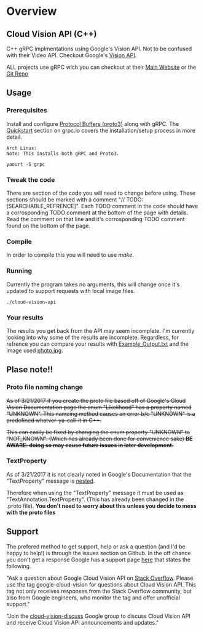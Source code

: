 # Overview


## Cloud Vision API (C++)
C++ gRPC implmentations using Google's Vision API. Not to be confused with their Video API. Checkout Google's [Vision API](https://cloud.google.com/vision/docs/reference/rpc/).

ALL projects  use  gRPC wich you can checkout at their [Main Website](http://www.grpc.io/) or the [Git Repo](https://github.com/grpc/grpc)


## Usage

### Prerequisites

Install and configure [Protocol Buffers (proto3)](https://developers.google.com/protocol-buffers/) along with gRPC. The [Quickstart](http://www.grpc.io/docs/quickstart/cpp.html) section on grpc.io covers the installation/setup process in more detail. 

```
Arch Linux:
Note: This installs both gRPC and Proto3.

yaourt -S grpc
```

### Tweak the code
There are section of the code you will need to change before using. These sections should be marked with a comment "// TODO: [SEARCHABLE_REFRENCE]". Each TODO comment in the code should have a corrosponding TODO comment at the bottom of the page with details. Read the comment on that line and it's corrosponding TODO comment found on the bottom of the page.


### Compile
In order to compile this you will need to use *make*.

### Running
Currently the program takes no arguments, this will change once it's updated to support requests with local image files. 

```
./cloud-vision-api
```

### Your results

The results you get back from the API may seem incomplete. I'm currently looking into why some of the results are incomplete. Regardless, for refrence you can compare your results with [Example_Output.txt](/Example_Output.txt) and the image used [photo.jpg](/photo.jpg).


## Plase note!! 

### Proto file naming change

~~As of 3/21/2017 if you create the proto file based off of Google's Cloud Vision Documentation page the enum "Likelihood" has a property named "UNKNOWN". This nameing method causes an error b/c "UNKNOWN" is a predefined whatver-ya-call-it in C++.~~

~~This can easily be fixed by changing the enum property "UNKNOWN" to "NOT_KNOWN". (Which has already been done for convenience sake)  **BE AWARE: doing so may cause future issues in later development.**~~

### TextProperty  
    
As of 3/21/2017 it is not clearly noted in Google's Documentation that the "TextProperty" message is [nested](https://developers.google.com/protocol-buffers/docs/proto3#nested). 

Therefore when using the "TextProperty" message it must be used as "TextAnnotation.TextProperty". (This has already been changed in the .proto file). **You don't need to worry about this unless you decide to mess with the proto files**


## Support

The prefered method to get support, help or ask a question (and I'd be happy to help!) is through the issues section on Github. In the off chance you don't get a response Google has a support page [here](https://cloud.google.com/vision/docs/support) that states the following.

"Ask a question about Google Cloud Vision API on [Stack Overflow](http://stackoverflow.com/questions/tagged/google-cloud-vision). Please use the tag google-cloud-vision for questions about Cloud Vision API. This tag not only receives responses from the Stack Overflow community, but also from Google engineers, who monitor the tag and offer unofficial support."

"Join the [cloud-vision-discuss](https://groups.google.com/forum/#!forum/cloud-vision-discuss) Google group to discuss Cloud Vision API and receive Cloud Vision API announcements and updates."






